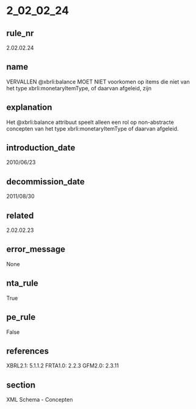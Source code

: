 # 2_02_02_24

## rule_nr
2.02.02.24

## name
VERVALLEN @xbrli:balance MOET NIET voorkomen op items die niet van het type xbrli:monetaryItemType, of daarvan afgeleid, zijn

## explanation
Het @xbrli:balance attribuut speelt alleen een rol op non-abstracte concepten van het type xbrli:monetaryItemType of daarvan afgeleid.

## introduction_date
2010/06/23

## decommission_date
2011/08/30

## related
2.02.02.23

## error_message
None

## nta_rule
True

## pe_rule
False

## references
XBRL2.1: 5.1.1.2
FRTA1.0: 2.2.3
GFM2.0: 2.3.11

## section
XML Schema - Concepten

